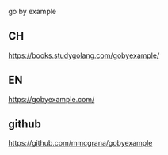 go by example

## CH
https://books.studygolang.com/gobyexample/

## EN
https://gobyexample.com/

## github
https://github.com/mmcgrana/gobyexample